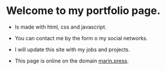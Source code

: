 # Welcome to my portfolio page.

- Is made with html, css and javascript.

- You can contact me by the form o my social networks.

- I will update this site with my jobs and projects.

- This page is online on the domain [marin.press](https://marin.press).
